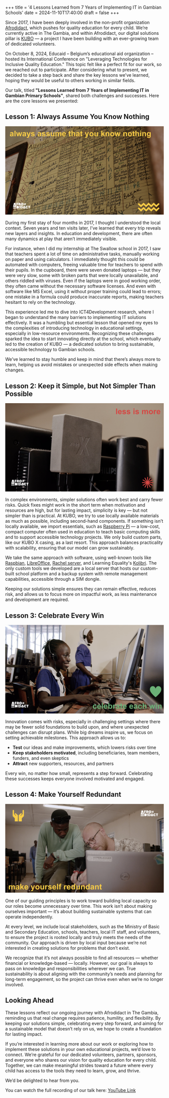 +++
title = '4 Lessons Learned from 7 Years of Implementing IT in Gambian Schools'
date = 2024-11-10T17:40:00
draft = false
+++

Since 2017, I have been deeply involved in the non-profit organization [Afrodidact](https://afrodidact.org), which pushes for quality education for every child. We’re currently active in The Gambia, and within Afrodidact, our digital solutions pillar is [KUBO](https://kubo.global) — a project I have been building with an ever-growing team of dedicated volunteers.

On October 8, 2024, Educaid – Belgium’s educational aid organization – hosted its International Conference on "Leveraging Technologies for Inclusive Quality Education." This topic felt like a perfect fit for our work, so we reached out to participate. After considering what to present, we decided to take a step back and share the key lessons we’ve learned, hoping they would be useful to others working in similar fields.

Our talk, titled **"Lessons Learned from 7 Years of Implementing IT in Gambian Primary Schools"**, shared both challenges and successes. Here are the core lessons we presented:

## Lesson 1: Always Assume You Know Nothing
![Lesson 1](lesson-1.png)

During my first stay of four months in 2017, I thought I understood the local context. Seven years and ten visits later, I’ve learned that every trip reveals new layers and insights. In education and development, there are often many dynamics at play that aren’t immediately visible.

For instance, when I did my internship at The Swallow school in 2017, I saw that teachers spent a lot of time on administrative tasks, manually working on paper and using calculators. I immediately thought this could be automated with computers, freeing valuable time for teachers to spend with their pupils. In the cupboard, there were seven donated laptops — but they were very slow, some with broken parts that were locally unavailable, and others riddled with viruses. Even if the laptops were in good working order, they often came without the necessary software licenses. And even with software like MS Excel, using it without proper training could lead to errors; one mistake in a formula could produce inaccurate reports, making teachers hesitant to rely on the technology.

This experience led me to dive into ICT4Development research, where I began to understand the many barriers to implementing IT solutions effectively. It was a humbling but essential lesson that opened my eyes to the complexities of introducing technology in educational settings, especially in low-resource environments. Recognizing these challenges sparked the idea to start innovating directly at the school, which eventually led to the creation of KUBO — a dedicated solution to bring sustainable, accessible technology to Gambian schools.

We’ve learned to stay humble and keep in mind that there’s always more to learn, helping us avoid mistakes or unexpected side effects when making changes.


## Lesson 2: Keep it Simple, but Not Simpler Than Possible
![Lesson 2](lesson-2.png)

In complex environments, simpler solutions often work best and carry fewer risks. Quick fixes might work in the short term when motivation and resources are high, but for lasting impact, simplicity is key — but not simpler than is practical. At KUBO, we try to use locally available materials as much as possible, including second-hand components. If something isn’t locally available, we import essentials, such as [Raspberry Pi](https://www.raspberrypi.com/) — a low-cost, compact computer often used in education to teach basic computing skills and to support accessible technology projects. We only build custom parts, like our KUBO X casing, as a last resort. This approach balances practicality with scalability, ensuring that our model can grow sustainably.


We take the same approach with software, using well-known tools like [Raspbian](https://www.raspbian.org/), [LibreOffice](https://www.libreoffice.org/), [Rachel server](https://rachel.worldpossible.org/), and Learning Equality's [Kolibri](https://learningequality.org/kolibri/). The only custom tools we developed are a local server that hosts our custom-built school platform and a backup system with remote management capabilities, accessible through a SIM dongle. 

Keeping our solutions simple ensures they can remain effective, reduces risk, and allows us to focus more on impactful work, as less maintenance and development are required.

## Lesson 3: Celebrate Every Win
![Lesson 3](lesson-3.png)

Innovation comes with risks, especially in challenging settings where there may be fewer solid foundations to build upon, and where unexpected challenges can disrupt plans. While big dreams inspire us, we focus on setting achievable milestones. This approach allows us to:
- **Test** our ideas and make improvements, which lowers risks over time
- **Keep stakeholders motivated**, including beneficiaries, team members, funders, and even skeptics
- **Attract** new supporters, resources, and partners

Every win, no matter how small, represents a step forward. Celebrating these successes keeps everyone involved motivated and engaged.

## Lesson 4: Make Yourself Redundant
![Lesson 4](lesson-4.png)

One of our guiding principles is to work toward building local capacity so our roles become unnecessary over time. This work isn’t about making ourselves important — it’s about building sustainable systems that can operate independently. 

At every level, we include local stakeholders, such as the Ministry of Basic and Secondary Education, schools, teachers, local IT staff, and volunteers, to ensure the project is rooted locally and truly meets the needs of the community. Our approach is driven by local input because we’re not interested in creating solutions for problems that don’t exist.

We recognize that it’s not always possible to find all resources — whether financial or knowledge-based — locally. However, our goal is always to pass on knowledge and responsibilities wherever we can. True sustainability is about aligning with the community’s needs and planning for long-term engagement, so the project can thrive even when we’re no longer involved.


## Looking Ahead

These lessons reflect our ongoing journey with Afrodidact in The Gambia, reminding us that real change requires patience, humility, and flexibility. By keeping our solutions simple, celebrating every step forward, and aiming for a sustainable model that doesn’t rely on us, we hope to create a foundation for lasting impact.

If you’re interested in learning more about our work or exploring how to implement these solutions in your own educational projects, we’d love to connect. We’re grateful for our dedicated volunteers, partners, sponsors, and everyone who shares our vision for quality education for every child. Together, we can make meaningful strides toward a future where every child has access to the tools they need to learn, grow, and thrive.

We’d be delighted to hear from you.

You can watch the full recording of our talk here: [YouTube Link](https://youtu.be/4i6t8l3wg6c?si=llQ7eSnUgOs8xt4N&t=2811)
